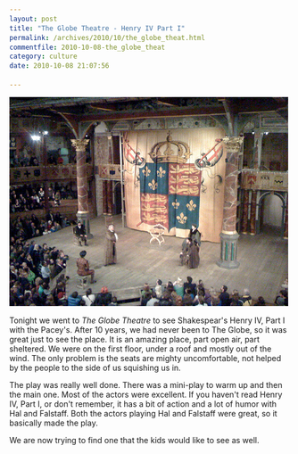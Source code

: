 ```yaml
---
layout: post
title: "The Globe Theatre - Henry IV Part I"
permalink: /archives/2010/10/the_globe_theat.html
commentfile: 2010-10-08-the_globe_theat
category: culture
date: 2010-10-08 21:07:56

---
```


<a href="/assets/images/" title="Henry IV Part I by Peter M, on Flickr"><img src="/assets/images/5065208597_2d01056f2e.jpg" width="500" height="375" alt="From The Globe Theatre in London on 8 October 2010.  Wonderful evening with the Pacey's." class="photo center"/></a>

Tonight we went to *The Globe Theatre* to see Shakespear's Henry IV, Part I with the Pacey's. After 10 years, we had never been to The Globe, so it was great just to see the place. It is an amazing place, part open air, part sheltered. We were on the first floor, under a roof and mostly out of the wind. The only problem is the seats are mighty uncomfortable, not helped by the people to the side of us squishing us in.

The play was really well done. There was a mini-play to warm up and then the main one. Most of the actors were excellent. If you haven't read Henry IV, Part I, or don't remember, it has a bit of action and a lot of humor with Hal and Falstaff. Both the actors playing Hal and Falstaff were great, so it basically made the play.

We are now trying to find one that the kids would like to see as well.
